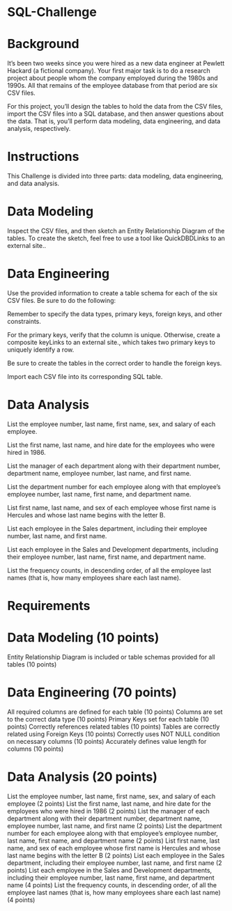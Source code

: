 # SQL-Challenge

# Background
It’s been two weeks since you were hired as a new data engineer at Pewlett Hackard (a fictional company). Your first major task is to do a research project about people whom the company employed during the 1980s and 1990s. All that remains of the employee database from that period are six CSV files.

For this project, you’ll design the tables to hold the data from the CSV files, import the CSV files into a SQL database, and then answer questions about the data. That is, you’ll perform data modeling, data engineering, and data analysis, respectively.

# Instructions
This Challenge is divided into three parts: data modeling, data engineering, and data analysis.

# Data Modeling
Inspect the CSV files, and then sketch an Entity Relationship Diagram of the tables. To create the sketch, feel free to use a tool like QuickDBDLinks to an external site..

# Data Engineering
Use the provided information to create a table schema for each of the six CSV files. Be sure to do the following:

Remember to specify the data types, primary keys, foreign keys, and other constraints.

For the primary keys, verify that the column is unique. Otherwise, create a composite keyLinks to an external site., which takes two primary keys to uniquely identify a row.

Be sure to create the tables in the correct order to handle the foreign keys.

Import each CSV file into its corresponding SQL table.

# Data Analysis
List the employee number, last name, first name, sex, and salary of each employee.

List the first name, last name, and hire date for the employees who were hired in 1986.

List the manager of each department along with their department number, department name, employee number, last name, and first name.

List the department number for each employee along with that employee’s employee number, last name, first name, and department name.

List first name, last name, and sex of each employee whose first name is Hercules and whose last name begins with the letter B.

List each employee in the Sales department, including their employee number, last name, and first name.

List each employee in the Sales and Development departments, including their employee number, last name, first name, and department name.

List the frequency counts, in descending order, of all the employee last names (that is, how many employees share each last name).

# Requirements

# Data Modeling (10 points)
Entity Relationship Diagram is included or table schemas provided for all tables (10 points)

# Data Engineering (70 points)
All required columns are defined for each table (10 points)
Columns are set to the correct data type (10 points)
Primary Keys set for each table (10 points)
Correctly references related tables (10 points)
Tables are correctly related using Foreign Keys (10 points)
Correctly uses NOT NULL condition on necessary columns (10 points)
Accurately defines value length for columns (10 points)

# Data Analysis (20 points)
List the employee number, last name, first name, sex, and salary of each employee (2 points)
List the first name, last name, and hire date for the employees who were hired in 1986 (2 points)
List the manager of each department along with their department number, department name, employee number, last name, and first name (2 points)
List the department number for each employee along with that employee’s employee number, last name, first name, and department name (2 points)
List first name, last name, and sex of each employee whose first name is Hercules and whose last name begins with the letter B (2 points)
List each employee in the Sales department, including their employee number, last name, and first name (2 points)
List each employee in the Sales and Development departments, including their employee number, last name, first name, and department name (4 points)
List the frequency counts, in descending order, of all the employee last names (that is, how many employees share each last name) (4 points)



